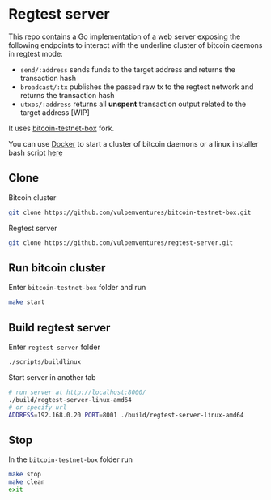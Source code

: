 # Regtest server

This repo contains a Go implementation of a web server exposing the following endpoints to interact with the underline cluster of bitcoin daemons in regtest mode:

* `send/:address` sends funds to the target address and returns the transaction hash
* `broadcast/:tx` publishes the passed raw tx to the regtest network and returns the transaction hash
* `utxos/:address` returns all **unspent** transaction output related to the target address [WIP]

It uses [bitcoin-testnet-box](https://github.com/vulpemventures/bitcoin-testnet-box/) fork.

You can use [Docker](https://docker.io) to start a cluster of bitcoin daemons or a linux installer bash script [here](https://github.com/vulpemventures/regtest-server/scripts/insall-bitcoin)

## Clone

Bitcoin cluster

```sh
git clone https://github.com/vulpemventures/bitcoin-testnet-box.git
```

Regtest server

```sh
git clone https://github.com/vulpemventures/regtest-server.git
```

## Run bitcoin cluster

Enter `bitcoin-testnet-box` folder and run

```sh
make start
```


## Build regtest server

Enter `regtest-server` folder

```sh
./scripts/buildlinux
```


Start server in another tab

```sh
# run server at http://localhost:8000/
./build/regtest-server-linux-amd64
# or specify url
ADDRESS=192.168.0.20 PORT=8001 ./build/regtest-server-linux-amd64
```

## Stop

In the `bitcoin-testnet-box` folder run

```sh
make stop
make clean
exit
```